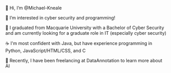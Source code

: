 👋 Hi, I’m @Michael-Kneale

👀 I’m interested in cyber security and programming!

🌱 I graduated from Macquarie University with a Bachelor of Cyber Security and am currently looking for a graduate role in IT (especially cyber security)

☕ I'm most confident with Java, but have experience programming in Python, JavaScript/HTML/CSS, and C

🦾 Recently, I have been freelancing at DataAnnotation to learn more about AI
